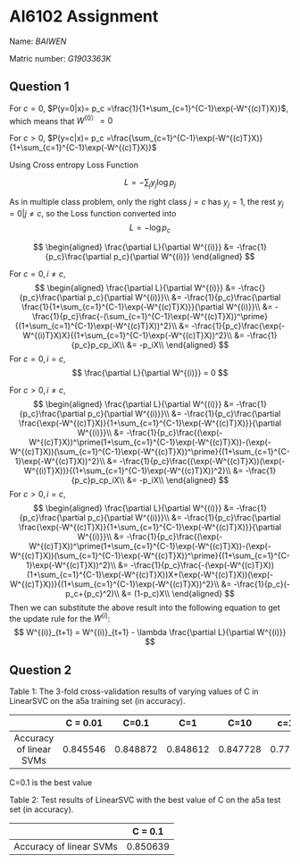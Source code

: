 # AI6102 Assignment

Name: *BAIWEN* 

Matric number: *G1903363K*

## Question 1
For $c=0$, $P(y=0|x)= p_c =\frac{1}{1+\sum_{c=1}^{C-1}\exp(-W^{(c)T}X)}$, which means that $W^{(0）} = 0$

For $c>0$, $P(y=c|x)= p_c =\frac{\sum_{c=1}^{C-1}\exp(-W^{(c)T}X)}{1+\sum_{c=1}^{C-1}\exp(-W^{(c)T}X)}$

Using Cross entropy Loss Function 

$$L =-\sum_jy_j\log p_j$$

As in multiple class problem, only the right class $j=c$ has $y_j=1$, the rest $y_j=0 | j\not =c$, so the Loss function converted into 
$$L =-\log p_c$$

$$
\begin{aligned}
\frac{\partial L}{\partial W^{(i)}} &= -\frac{1}{p_c}\frac{\partial p_c}{\partial W^{(i)}}
\end{aligned}
$$


For $c=0, i\not =c$,
$$
\begin{aligned}
\frac{\partial L}{\partial W^{(i)}} &= -\frac{}{p_c}\frac{\partial p_c}{\partial W^{(i)}}\\
&= -\frac{1}{p_c}\frac{\partial \frac{1}{1+\sum_{c=1}^{C-1}\exp(-W^{(c)T}X)}}{\partial W^{(i)}}\\
&= -\frac{1}{p_c}\frac{-(\sum_{c=1}^{C-1}\exp(-W^{(c)T}X))^\prime}{(1+\sum_{c=1}^{C-1}\exp(-W^{(c)T}X))^2}\\
&= -\frac{1}{p_c}\frac{\exp(-W^{(i)T}X)X}{(1+\sum_{c=1}^{C-1}\exp(-W^{(c)T}X))^2}\\
&= -\frac{1}{p_c}p_cp_iX\\
&= -p_iX\\
\end{aligned}
$$
For $c=0, i=c$,
$$
\frac{\partial L}{\partial W^{(i)}} = 0
$$

For $c>0, i\not =c$,
$$
\begin{aligned}
\frac{\partial L}{\partial W^{(i)}} &= -\frac{1}{p_c}\frac{\partial p_c}{\partial W^{(i)}}\\
&= -\frac{1}{p_c}\frac{\partial \frac{\exp(-W^{(c)T}X)}{1+\sum_{c=1}^{C-1}\exp(-W^{(c)T}X)}}{\partial W^{(i)}}\\
&= -\frac{1}{p_c}\frac{(\exp(-W^{(c)T}X))^\prime(1+\sum_{c=1}^{C-1}\exp(-W^{(c)T}X))-(\exp(-W^{(c)T}X))(\sum_{c=1}^{C-1}\exp(-W^{(c)T}X))^\prime}{(1+\sum_{c=1}^{C-1}\exp(-W^{(c)T}X))^2}\\
&= -\frac{1}{p_c}\frac{(\exp(-W^{(c)T}X))(\exp(-W^{(i)T}X))}{(1+\sum_{c=1}^{C-1}\exp(-W^{(c)T}X))^2}\\
&= -\frac{1}{p_c}p_cp_iX\\
&= -p_iX\\
\end{aligned}
$$
For $c>0, i=c$,
$$
\begin{aligned}
\frac{\partial L}{\partial W^{(i)}} &= -\frac{1}{p_c}\frac{\partial p_c}{\partial W^{(i)}}\\
&= -\frac{1}{p_c}\frac{\partial \frac{\exp(-W^{(c)T}X)}{1+\sum_{c=1}^{C-1}\exp(-W^{(c)T}X)}}{\partial W^{(i)}}\\
&= -\frac{1}{p_c}\frac{(\exp(-W^{(c)T}X))^\prime(1+\sum_{c=1}^{C-1}\exp(-W^{(c)T}X))-(\exp(-W^{(c)T}X))(\sum_{c=1}^{C-1}\exp(-W^{(c)T}X))^\prime}{(1+\sum_{c=1}^{C-1}\exp(-W^{(c)T}X))^2}\\
&= -\frac{1}{p_c}\frac{-(\exp(-W^{(c)T}X))(1+\sum_{c=1}^{C-1}\exp(-W^{(c)T}X))X+(\exp(-W^{(c)T}X))(\exp(-W^{(c)T}X))}{(1+\sum_{c=1}^{C-1}\exp(-W^{(c)T}X))^2}\\
&= -\frac{1}{p_c}(-p_c+{p_c}^2)\\
&= (1-p_c)X\\
\end{aligned}
$$
Then we can substitute the above result into the following equation to get the update rule for the $W^{(i)}$:
$$
W^{(i)}_{t+1} = W^{(i)}_{t+1} - \lambda \frac{\partial L}{\partial W^{(i)}}
$$



## Question 2
Table 1: The 3-fold cross-validation results of varying values of C in LinearSVC on the a5a training set (in accuracy).

|  | C = 0.01  | C=0.1 | C=1| C=10 | c=100 |
| :------: | :------: | :------: | :------: | :------: |:------: |
| Accuracy of linear SVMs | 0.845546 | 0.848872 |0.848612 | 0.847728 | 0.778089 |

C=0.1 is the best value

Table 2: Test results of LinearSVC with the best value of C on the a5a test set (in accuracy).

|  | C = 0.1  |
| :------: | :------: |
| Accuracy of linear SVMs | 0.850639 |
